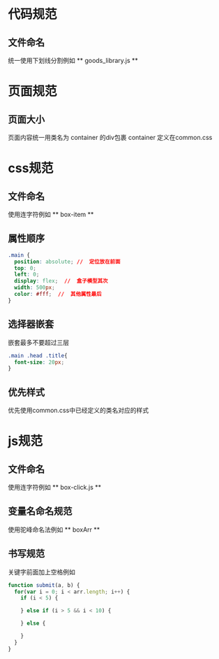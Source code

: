 # 代码规范
## 文件命名
统一使用下划线分割例如 ** goods_library.js **

# 页面规范
##  页面大小
页面内容统一用类名为 container 的div包裹
container 定义在common.css

# css规范
##  文件命名
使用连字符例如  ** box-item **

## 属性顺序
```css
.main {
  position: absolute; //  定位放在前面
  top: 0;
  left: 0;
  display: flex;  //  盒子模型其次
  width: 500px;
  color: #fff;  //  其他属性最后
}
```

##  选择器嵌套
嵌套最多不要超过三层
```css
.main .head .title{
  font-size: 20px;
}
```

##  优先样式
优先使用common.css中已经定义的类名对应的样式

# js规范
##  文件命名
使用连字符例如  ** box-click.js **

## 变量名命名规范
使用驼峰命名法例如  ** boxArr **

## 书写规范
关键字前面加上空格例如
```javascript
function submit(a, b) {
  for(var i = 0; i < arr.length; i++) {
    if (i < 5) {

    } else if (i > 5 && i < 10) {

    } else {

    }
  }
}
```